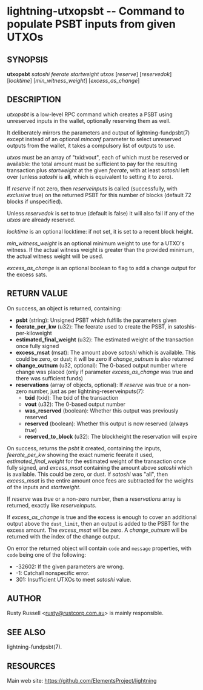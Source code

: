 lightning-utxopsbt -- Command to populate PSBT inputs from given UTXOs
================================================================

SYNOPSIS
--------

**utxopsbt** *satoshi* *feerate* *startweight* *utxos* [*reserve*] [*reservedok*] [*locktime*] [*min\_witness\_weight*] [*excess\_as\_change*]

DESCRIPTION
-----------

*utxopsbt* is a low-level RPC command which creates a PSBT using unreserved
inputs in the wallet, optionally reserving them as well.

It deliberately mirrors the parameters and output of
lightning-fundpsbt(7) except instead of an optional *minconf*
parameter to select unreserved outputs from the wallet, it takes a
compulsory list of outputs to use.

*utxos* must be an array of "txid:vout", each of which must be
reserved or available: the total amount must be sufficient to pay for
the resulting transaction plus *startweight* at the given *feerate*,
with at least *satoshi* left over (unless *satoshi* is **all**, which
is equivalent to setting it to zero).

If *reserve* if not zero, then *reserveinputs* is called (successfully, with
*exclusive* true) on the returned PSBT for this number of blocks (default
72 blocks if unspecified).

Unless *reservedok* is set to true (default is false) it will also fail
if any of the *utxos* are already reserved.

*locktime* is an optional locktime: if not set, it is set to a recent
block height.

*min\_witness\_weight* is an optional minimum weight to use for a UTXO's
witness. If the actual witness weight is greater than the provided minimum,
the actual witness weight will be used.

*excess\_as\_change* is an optional boolean to flag to add a change output
for the excess sats.

RETURN VALUE
------------

[comment]: # (GENERATE-FROM-SCHEMA-START)
On success, an object is returned, containing:

- **psbt** (string): Unsigned PSBT which fulfills the parameters given
- **feerate\_per\_kw** (u32): The feerate used to create the PSBT, in satoshis-per-kiloweight
- **estimated\_final\_weight** (u32): The estimated weight of the transaction once fully signed
- **excess\_msat** (msat): The amount above *satoshi* which is available.  This could be zero, or dust; it will be zero if *change\_outnum* is also returned
- **change\_outnum** (u32, optional): The 0-based output number where change was placed (only if parameter *excess\_as\_change* was true and there was sufficient funds)
- **reservations** (array of objects, optional): If *reserve* was true or a non-zero number, just as per lightning-reserveinputs(7):
  - **txid** (txid): The txid of the transaction
  - **vout** (u32): The 0-based output number
  - **was\_reserved** (boolean): Whether this output was previously reserved
  - **reserved** (boolean): Whether this output is now reserved (always *true*)
  - **reserved\_to\_block** (u32): The blockheight the reservation will expire

[comment]: # (GENERATE-FROM-SCHEMA-END)


On success, returns the *psbt* it created, containing the inputs,
*feerate\_per\_kw* showing the exact numeric feerate it used, 
*estimated\_final\_weight* for the estimated weight of the transaction
once fully signed, and *excess\_msat* containing the amount above *satoshi*
which is available.  This could be zero, or dust.  If *satoshi* was "all",
then *excess\_msat* is the entire amount once fees are subtracted
for the weights of the inputs and *startweight*.

If *reserve* was *true* or a non-zero number, then a *reservations*
array is returned, exactly like *reserveinputs*.

If *excess\_as\_change* is true and the excess is enough to cover
an additional output above the `dust_limit`, then an output is
added to the PSBT for the excess amount. The *excess\_msat* will
be zero. A *change\_outnum* will be returned with the index of
the change output.

On error the returned object will contain `code` and `message` properties,
with `code` being one of the following:

- -32602: If the given parameters are wrong.
- -1: Catchall nonspecific error.
- 301: Insufficient UTXOs to meet *satoshi* value.

AUTHOR
------

Rusty Russell <<rusty@rustcorp.com.au>> is mainly responsible.

SEE ALSO
--------

lightning-fundpsbt(7).

RESOURCES
---------

Main web site: <https://github.com/ElementsProject/lightning>

[comment]: # ( SHA256STAMP:12ae2b4f71606d6bb3972e3259ad27fc4369a72482cff3db28537ae9cdad4817)
